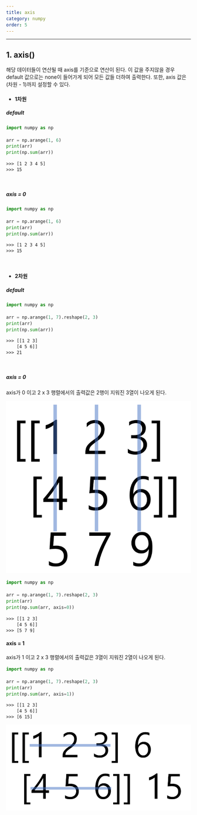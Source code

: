 ```yaml
---
title: axis
category: numpy
order: 5
---
```


---
## 1. axis()

해당 데이터들이 연산될 때 axis를 기준으로 연산이 된다. 이 값을 주지않을 경우 default 값으로는 none이 들어가게 되어 모든 값들 더하여 출력한다. 또한, axis 값은 (차원 - 1)까지 설정할 수 있다.

* #### 1차원

##### default

```python
import numpy as np

arr = np.arange(1, 6)
print(arr)
print(np.sum(arr))
```
    >>> [1 2 3 4 5]
    >>> 15

<br>

##### axis = 0

```python
import numpy as np

arr = np.arange(1, 6)
print(arr)
print(np.sum(arr))
```
    >>> [1 2 3 4 5]
    >>> 15

<br>

* #### 2차원

##### default

```python
import numpy as np

arr = np.arange(1, 7).reshape(2, 3)
print(arr)
print(np.sum(arr))
```
    >>> [[1 2 3]
        [4 5 6]]
    >>> 21

<br>

##### axis = 0

axis가 0 이고 2 x 3 행렬에서의 출력값은 2행이 지워진 3열이 나오게 된다.

![2_aixs_0](../../images/numpy_axis/2_axis_0.png)

```python
import numpy as np

arr = np.arange(1, 7).reshape(2, 3)
print(arr)
print(np.sum(arr, axis=0))
```
    >>> [[1 2 3]
        [4 5 6]]
    >>> [5 7 9]

#### axis = 1

axis가 1 이고 2 x 3 행렬에서의 출력값은 3열이 지워진 2열이 나오게 된다.

```python
import numpy as np

arr = np.arange(1, 7).reshape(2, 3)
print(arr)
print(np.sum(arr, axis=1))
```
    >>> [[1 2 3]
        [4 5 6]]
    >>> [6 15]

![2_aixs_0](../../images/numpy_axis/2_axis_1.png)